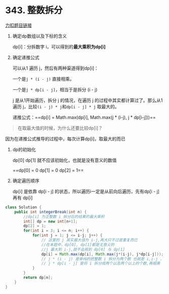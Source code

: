 # 343. 整数拆分



[力扣题目链接](https://leetcode.cn/problems/integer-break/description/)

1. 确定dp数组以及下标的含义

   dp[i]：分拆数字 i，可以得到的**最大乘积为dp[i]**

2. 确定递推公式

   可以从1 遍历 j，然后有两种渠道得到dp[i]：

    一个是`j * (i - j)` 直接相乘。

    一个是`j * dp[i - j]`，相当于是拆分 (i - j)

   j 是从1开始遍历，拆分 j 的情况，在遍历 j 的过程中其实都计算过了。那么从1遍历 j，比较`(i - j) * j`和`dp[i - j] * j` 取最大的。

   递推公式：==dp[i] = Math.max(dp[i], Math.max(j * (i-j), j * dp[i-j]))==

> 在取最大值的时候，为什么还要比较dp[i]？

 因为在递推公式推导的过程中，每次计算dp[i]，取最大的而已

1. dp的初始化

   dp[0] dp[1] 就不应该初始化，也就是没有意义的数值

   ==dp[0] = 0 dp[1] = 0 dp[2] = 1==

2. 确定遍历顺序

   dp[i] 是依靠 dp[i - j] 的状态，所以遍历i一定是从前向后遍历，先有dp[i - j] 再有 dp[i]

```java
class Solution {
    public int integerBreak(int n) {
        //dp[i] 为正整数 i 拆分后的结果的最大乘积
        int[] dp = new int[n+1];
        dp[2] = 1;
        for(int i = 3; i <= n; i++) {
            for(int j = 1; j <= i-j; j++) {
                // 这里的 j 其实最大值为 i-j,再大只不过是重复而已
                //在本题中，dp[0], dp[1]都是无意义的
                //j 最大到 i-j,就不会用到 dp[0] 与 dp[1]
                dp[i] = Math.max(dp[i], Math.max(j*(i-j), j*dp[i-j]));
                // j * (i - j) 是单纯的把整数 i 拆分为两个数 也就是 i,i-j ，再相乘
                // j * dp[i - j] 是将 i 拆分成两个以及两个以上的个数,再相乘
            }
        }
        return dp[n];
    }
}
```
